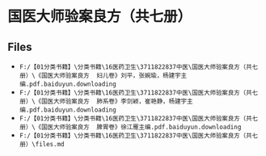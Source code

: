 # 国医大师验案良方（共七册）

## Files

- `F:/【01分类书籍】\分类书籍\16医药卫生\3711822837中医\国医大师验案良方（共七册）\《国医大师验案良方  妇儿卷》刘平，张婉瑜，杨建宇主编.pdf.baiduyun.downloading`
- `F:/【01分类书籍】\分类书籍\16医药卫生\3711822837中医\国医大师验案良方（共七册）\《国医大师验案良方  肺系卷》李剑颖，崔艳静，杨建宇主编.pdf.baiduyun.downloading`
- `F:/【01分类书籍】\分类书籍\16医药卫生\3711822837中医\国医大师验案良方（共七册）\《国医大师验案良方  脾胃卷》徐江雁主编.pdf.baiduyun.downloading`
- `F:/【01分类书籍】\分类书籍\16医药卫生\3711822837中医\国医大师验案良方（共七册）\files.md`
